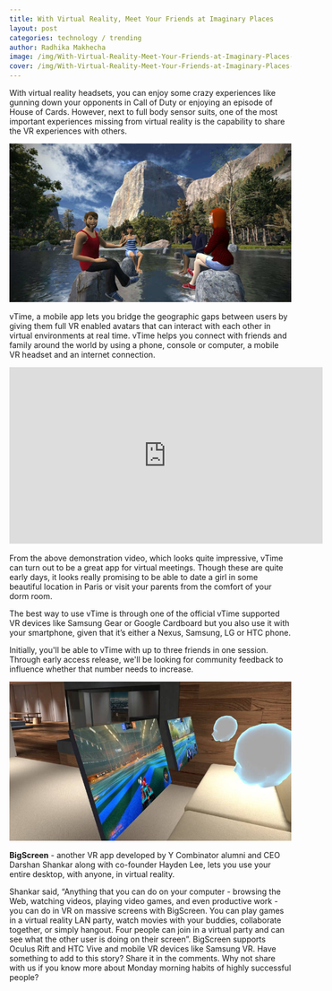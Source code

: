 ```yaml
---
title: With Virtual Reality, Meet Your Friends at Imaginary Places
layout: post
categories: technology / trending
author: Radhika Makhecha
image: /img/With-Virtual-Reality-Meet-Your-Friends-at-Imaginary-Places-4.jpg
cover: /img/With-Virtual-Reality-Meet-Your-Friends-at-Imaginary-Places-3.jpg
---
```


With virtual reality headsets, you can enjoy some crazy experiences like gunning down your opponents in Call of Duty or enjoying an episode of House of Cards.
However, next to full body sensor suits, one of the most important experiences missing from virtual reality is the capability to share the VR experiences with others.

![Existential - With Virtual Reality, Meet Your Friends at Imaginary Places](/img/With-Virtual-Reality-Meet-Your-Friends-at-Imaginary-Places.jpg)

vTime, a mobile app lets you bridge the geographic gaps between users by giving them full VR enabled avatars that can interact with each other in virtual environments at real time. 
vTime helps you connect with friends and family around the world by using a phone, console or computer, a mobile VR headset and an internet connection.


<iframe width="560" height="315" src="https://www.youtube.com/embed/cUI6C_0T5_U" frameborder="0" allowfullscreen></iframe>

From the above demonstration video, which looks quite impressive, vTime can turn out to be a great app for virtual meetings. Though these are quite early days, it looks really promising to be able to date a girl in some beautiful location in Paris or visit your parents from the comfort of your dorm room.

The best way to use vTime is through one of the official vTime supported VR devices like Samsung Gear or Google Cardboard but you also use it with your smartphone, given that it’s either a Nexus, Samsung, LG or HTC phone. 

Initially, you'll be able to vTime with up to three friends in one session. Through early access release, we'll be looking for community feedback to influence whether that number needs to increase.

![Existential - With Virtual Reality, Meet Your Friends at Imaginary Places-2](/img/With-Virtual-Reality-Meet-Your-Friends-at-Imaginary-Places-2.jpg)

**BigScreen** - another VR app developed by Y Combinator alumni and CEO Darshan Shankar along with co-founder Hayden Lee, lets you use your entire desktop, with anyone, in virtual reality.

Shankar said, “Anything that you can do on your computer - browsing the Web, watching videos, playing video games, and even productive work - you can do in VR on massive screens with BigScreen. You can play games in a virtual reality LAN party, watch movies with your buddies, collaborate together, or simply hangout. Four people can join in a virtual party and can see what the other user is doing on their screen”. BigScreen supports Oculus Rift and HTC Vive and mobile VR devices like Samsung VR.
Have something to add to this story? Share it in the comments.
Why not share with us if you know more about Monday morning habits of highly successful people?

